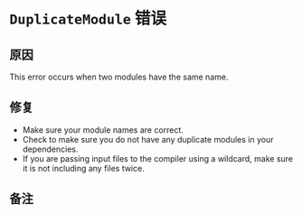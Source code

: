 # `DuplicateModule` 错误

## 原因

This error occurs when two modules have the same name.

## 修复

- Make sure your module names are correct.
- Check to make sure you do not have any duplicate modules in your dependencies.
- If you are passing input files to the compiler using a wildcard, make sure it is not
  including any files twice.

## 备注
